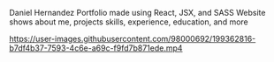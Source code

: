 Daniel Hernandez Portfolio made using React, JSX, and SASS
Website shows about me, projects skills, experience, education, and more

https://user-images.githubusercontent.com/98000692/199362816-b7df4b37-7593-4c6e-a69c-f9fd7b871ede.mp4

